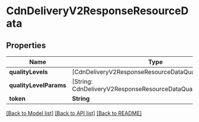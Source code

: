 # CdnDeliveryV2ResponseResourceData

## Properties
Name | Type | Description | Notes
------------ | ------------- | ------------- | -------------
**qualityLevels** | [CdnDeliveryV2ResponseResourceDataQualityLevels] |  | [optional] 
**qualityLevelParams** | [String: CdnDeliveryV2ResponseResourceDataQualityLevelParams] |  | [optional] 
**token** | **String** |  | [optional] 

[[Back to Model list]](../README.md#documentation-for-models) [[Back to API list]](../README.md#documentation-for-api-endpoints) [[Back to README]](../README.md)


